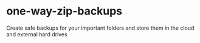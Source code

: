 # one-way-zip-backups
Create safe backups for your important folders and store them in the cloud and external hard drives
